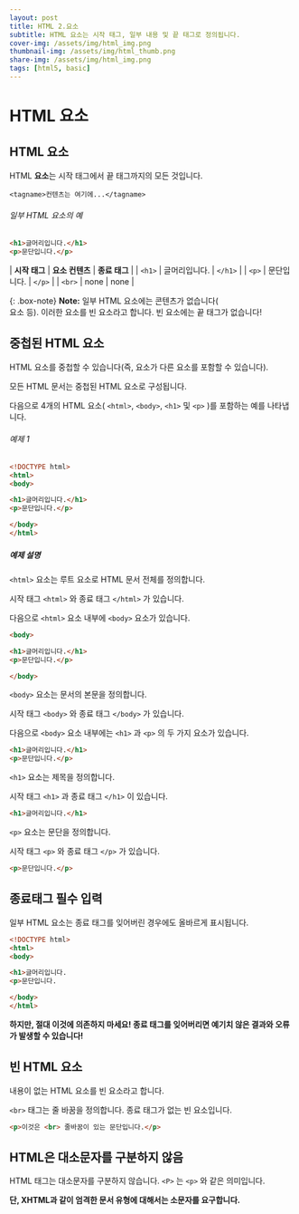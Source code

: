 ```yaml
---
layout: post
title: HTML 2.요소
subtitle: HTML 요소는 시작 태그, 일부 내용 및 끝 태그로 정의됩니다.
cover-img: /assets/img/html_img.png
thumbnail-img: /assets/img/html_thumb.png
share-img: /assets/img/html_img.png
tags: [html5, basic]
---
```


# HTML 요소   
   
   
## HTML 요소   
   
HTML **요소**는 시작 태그에서 끝 태그까지의 모든 것입니다.   
   
```<tagname>컨텐츠는 여기에...</tagname>```   
   
###### 일부 HTML 요소의 예   

```html
<h1>글머리입니다.</h1>   
<p>문단입니다.</p>
```      
   
| **시작 태그** | **요소 컨텐츠** | **종료 태그** |
| ```<h1>``` | 글머리입니다. | ```</h1>``` |
| ```<p>``` | 문단입니다. | ```</p>``` |
| ```<br>``` | none | none |
   
{: .box-note}
**Note:** 일부 HTML 요소에는 콘텐츠가 없습니다(<br> 요소 등).    이러한 요소를 빈 요소라고 합니다. 빈 요소에는 끝 태그가 없습니다!    
    
    
## 중첩된 HTML 요소   

HTML 요소를 중첩할 수 있습니다(즉, 요소가 다른 요소를 포함할 수 있습니다).   
   
모든 HTML 문서는 중첩된 HTML 요소로 구성됩니다.   
   
다음으로 4개의 HTML 요소( ```<html>```, ```<body>```, ```<h1>``` 및 ```<p>``` )를 포함하는 예를 나타냅니다.   
      
###### 예제 1   

```html   
<!DOCTYPE html>
<html>
<body>

<h1>글머리입니다.</h1>
<p>문단입니다.</p>

</body>
</html>
```   
   
##### 예제 설명   
   
```<html>``` 요소는 루트 요소로 HTML 문서 전체를 정의합니다.   
   
시작 태그 ```<html>``` 와 종료 태그 ```</html>``` 가 있습니다.   
   
다음으로 ```<html>``` 요소 내부에 ```<body>``` 요소가 있습니다.   
   
```html
<body>

<h1>글머리입니다.</h1>
<p>문단입니다.</p>

</body>
```   
   
```<body>``` 요소는 문서의 본문을 정의합니다.

시작 태그 ```<body>``` 와 종료 태그 ```</body>``` 가 있습니다.

다음으로 ```<body>``` 요소 내부에는 ```<h1>``` 과 ```<p>``` 의 두 가지 요소가 있습니다.
   
```html
<h1>글머리입니다.</h1>
<p>문단입니다.</p>
```   
   
```<h1>``` 요소는 제목을 정의합니다.

시작 태그 ```<h1>``` 과 종료 태그 ```</h1>``` 이 있습니다.   
   
```html
<h1>글머리입니다.</h1>
```   
   
```<p>``` 요소는 문단을 정의합니다.   
   
시작 태그 ```<p>``` 와 종료 태그 ```</p>``` 가 있습니다.   
   
```html
<p>문단입니다.</p>
```   

## 종료태그 필수 입력   
   
일부 HTML 요소는 종료 태그를 잊어버린 경우에도 올바르게 표시됩니다.   
   
```html
<!DOCTYPE html>
<html>
<body>

<h1>글머리입니다.
<p>문단입니다.

</body>
</html>
```   
   
**하지만, 절대 이것에 의존하지 마세요! 종료 태그를 잊어버리면 예기치 않은 결과와 오류가 발생할 수 있습니다!**
   
## 빈 HTML 요소      
   
내용이 없는 HTML 요소를 빈 요소라고 합니다.   
   
```<br>``` 태그는 줄 바꿈을 정의합니다. 종료 태그가 없는 빈 요소입니다.   
   
```html
<p>이것은 <br> 줄바꿈이 있는 문단입니다.</p>
```   
   
## HTML은 대소문자를 구분하지 않음   
   
HTML 태그는 대소문자를 구분하지 않습니다. ```<P>``` 는 ```<p>``` 와 같은 의미입니다.   

**단, XHTML과 같이 엄격한 문서 유형에 대해서는 소문자를 요구합니다.**
   
   
